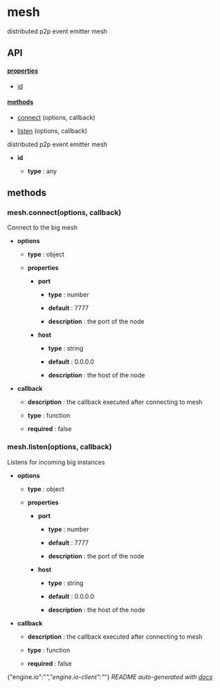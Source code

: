 # mesh

distributed p2p event emitter mesh

## API

#### [properties](#mesh-properties)

  - [id](#mesh-properties-id)


#### [methods](#mesh-methods)

  - [connect](#mesh-methods-connect) (options, callback)

  - [listen](#mesh-methods-listen) (options, callback)


distributed p2p event emitter mesh

- **id** 

  - **type** : any


<a name="mesh-methods"></a> 

## methods 

<a name="mesh-methods-connect"></a> 

### mesh.connect(options, callback)

Connect to the big mesh 

- **options** 

  - **type** : object

  - **properties**

    - **port** 

      - **type** : number

      - **default** : 7777

      - **description** : the port of the node

    - **host** 

      - **type** : string

      - **default** : 0.0.0.0

      - **description** : the host of the node

- **callback** 

  - **description** : the callback executed after connecting to mesh

  - **type** : function

  - **required** : false

<a name="mesh-methods-listen"></a> 

### mesh.listen(options, callback)

Listens for incoming big instances

- **options** 

  - **type** : object

  - **properties**

    - **port** 

      - **type** : number

      - **default** : 7777

      - **description** : the port of the node

    - **host** 

      - **type** : string

      - **default** : 0.0.0.0

      - **description** : the host of the node

- **callback** 

  - **description** : the callback executed after connecting to mesh

  - **type** : function

  - **required** : false


{"engine.io":"*","engine.io-client":"*"}
*README auto-generated with [docs](https://github.com/bigcompany/resources/tree/master/docs)*